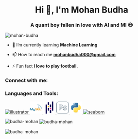 <h1 align="center">Hi 👋, I'm Mohan Budha</h1>
<h3 align="center">A quant boy fallen in love with AI and Ml 😎 </h3>


<p align="left"> <img src="https://komarev.com/ghpvc/?username=mohan-budha&label=Profile%20views&color=0e75b6&style=flat" alt="mohan-budha" /> </p>

- 🌱 I’m currently learning **Machine Learning**

- 📫 How to reach me **mohanbudha000@gmail.com**

- ⚡ Fun fact **I love to play football.**

<h3 align="left">Connect with me:</h3>
<p align="left">
</p>

<h3 align="left">Languages and Tools:</h3>
<p align="left"> <a href="https://www.adobe.com/in/products/illustrator.html" target="_blank" rel="noreferrer"> <img src="https://www.vectorlogo.zone/logos/adobe_illustrator/adobe_illustrator-icon.svg" alt="illustrator" width="40" height="40"/> </a> <a href="https://www.mysql.com/" target="_blank" rel="noreferrer"> <img src="https://raw.githubusercontent.com/devicons/devicon/master/icons/mysql/mysql-original-wordmark.svg" alt="mysql" width="40" height="40"/> </a> <a href="https://pandas.pydata.org/" target="_blank" rel="noreferrer"> <img src="https://raw.githubusercontent.com/devicons/devicon/2ae2a900d2f041da66e950e4d48052658d850630/icons/pandas/pandas-original.svg" alt="pandas" width="40" height="40"/> </a> <a href="https://www.photoshop.com/en" target="_blank" rel="noreferrer"> <img src="https://raw.githubusercontent.com/devicons/devicon/master/icons/photoshop/photoshop-line.svg" alt="photoshop" width="40" height="40"/> </a> <a href="https://www.python.org" target="_blank" rel="noreferrer"> <img src="https://raw.githubusercontent.com/devicons/devicon/master/icons/python/python-original.svg" alt="python" width="40" height="40"/> </a> <a href="https://seaborn.pydata.org/" target="_blank" rel="noreferrer"> <img src="https://seaborn.pydata.org/_images/logo-mark-lightbg.svg" alt="seaborn" width="40" height="40"/> </a> </p>

<p><img align="left" src="https://github-readme-stats.vercel.app/api/top-langs?username=budha-mohan&show_icons=true&locale=en&layout=compact" alt="budha-mohan" /></p>

<p>&nbsp;<img align="center" src="https://github-readme-stats.vercel.app/api?username=budha-mohan&show_icons=true&locale=en" alt="budha-mohan" /></p>

<p><img align="center" src="https://github-readme-streak-stats.herokuapp.com/?user=budha-mohan&" alt="budha-mohan" /></p>
